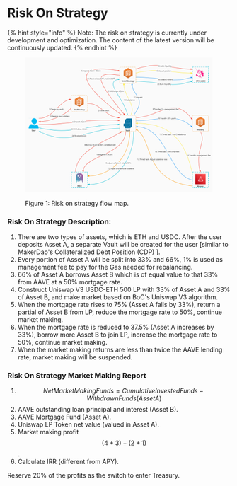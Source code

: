 # Risk On Strategy

{% hint style="info" %}
Note: The risk on strategy is currently under development and optimization. The content of the latest version will be continuously updated.
{% endhint %}

<figure><img src="../../.gitbook/assets/risk_on_flowmap.png" alt=""><figcaption><p>Figure 1: Risk on strategy flow map.</p></figcaption></figure>

### Risk On Strategy Description:

1. There are two types of assets, which is ETH and USDC. After the user deposits Asset A, a separate Vault will be created for the user \[similar to MakerDao's Collateralized Debt Position (CDP) ].
2. Every portion of Asset A will be split into 33% and 66%, 1% is used as management fee to pay for the Gas needed for rebalancing.
3. 66% of Asset A borrows Asset B which is of equal value to that 33% from AAVE at a 50% mortgage rate.
4. Construct Uniswap V3 USDC-ETH 500 LP with 33% of Asset A and 33% of Asset B, and make market based on BoC's Uniswap V3 algorithm.
5. When the mortgage rate rises to 75% (Asset A falls by 33%), return a partial of Asset B from LP, reduce the mortgage rate to 50%, continue market making.
6. When the mortgage rate is reduced to 37.5% (Asset A increases by 33%), borrow more Asset B to join LP, increase the mortgage rate to 50%, continue market making.
7. When the market making returns are less than twice the AAVE lending rate, market making will be suspended.

### Risk On Strategy Market Making Report

1. $$Net Market Making Funds = Cumulative Invested Funds - Withdrawn Funds (Asset A)$$
2. AAVE outstanding loan principal and interest (Asset B).
3. AAVE Mortgage Fund (Asset A).
4. Uniswap LP Token net value (valued in Asset A).
5. Market making profit $$(4+3) - (2+1)$$.
6. Calculate IRR (different from APY).

Reserve 20% of the profits as the switch to enter Treasury.
